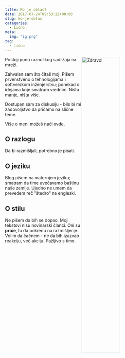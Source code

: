 ```yaml
---
title: Ko je oblac?
date: 2017-07-24T09:53:22+00:00
slug: ko-je-oblac
categories:
  - Lično
meta:
  img: "ig.png"
tag:
  - lično
---
```


<img src="/igor.png" style="float:right; width: 50%;" alt="Zdravo!">

Postoji puno raznolikog sadržaja na mreži.

Zahvalan sam što čitaš moj. Pišem prvenstveno o tehnologijama i softverskom inženjerstvu; ponekad o idejama koje smatram vrednim. Ništa manje, ništa više.

Dostupan sam za diskusiju - bilo bi mi zadovoljstvo da pričamo na slične teme.

Više o meni možeš naći [ovde](https://igo.rs).

<!--more-->

## O razlogu

Da bi razmišljali, potrebno je pisati.

## O jeziku

Blog pišem na maternjem jeziku; smatram da time uvećavamo baštinu naše zemlje. Ujedno ne umem da prevedem reč "štedro" na engleski.

## O stilu

Ne pišem da bih se dopao. Moji tekstovi nisu novinarski članci. Oni su **priče**, tu da pokrenu na razmišljenje. Volim da čačnem - ne da bih izazvao reakciju, već akciju. Pažljivo s time.
